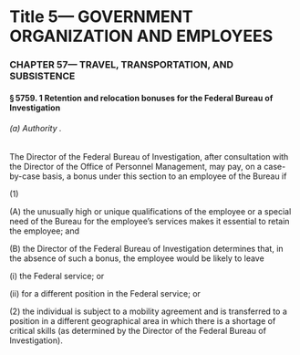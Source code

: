 
# Title 5— GOVERNMENT ORGANIZATION AND EMPLOYEES
### CHAPTER 57— TRAVEL, TRANSPORTATION, AND SUBSISTENCE
#### § 5759. 1 Retention and relocation bonuses for the Federal Bureau of Investigation
###### (a) Authority .

The Director of the Federal Bureau of Investigation, after consultation with the Director of the Office of Personnel Management, may pay, on a case-by-case basis, a bonus under this section to an employee of the Bureau if

(1)

(A) the unusually high or unique qualifications of the employee or a special need of the Bureau for the employee’s services makes it essential to retain the employee; and

(B) the Director of the Federal Bureau of Investigation determines that, in the absence of such a bonus, the employee would be likely to leave

(i) the Federal service; or

(ii) for a different position in the Federal service; or

(2) the individual is subject to a mobility agreement and is transferred to a position in a different geographical area in which there is a shortage of critical skills (as determined by the Director of the Federal Bureau of Investigation).
